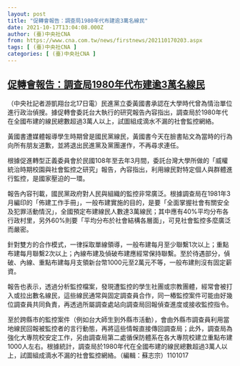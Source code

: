 ```yaml
---
layout: post
title: "促轉會報告：調查局1980年代布建逾3萬名線民"
date: 2021-10-17T13:04:08.000Z
author: (臺)中央社CNA
from: https://www.cna.com.tw/news/firstnews/202110170203.aspx
tags: [ (臺)中央社CNA ]
categories: [ (臺)中央社CNA ]
---
```

<!--1634475848000-->
[促轉會報告：調查局1980年代布建逾3萬名線民](https://www.cna.com.tw/news/firstnews/202110170203.aspx)
------

<div>
<div></div><div><p>（中央社記者游凱翔台北17日電）民進黨立委黃國書承認在大學時代曾為情治單位進行政治偵搜。據促轉會委託台大執行的研究報告內容指出，調查局於1980年代在全國布建的線民總數超過3萬人以上，試圖組成滴水不漏的社會監控網絡。</p><p>黃國書遭媒體報導學生時期曾是國民黨線民，黃國書今天在臉書貼文為當時的行為向所有朋友道歉，並將退出民進黨及黨團運作，不再尋求連任。</p><p>根據促進轉型正義委員會於民國108年至去年3月間，委託台灣大學所做的「威權統治時期校園與社會監控之研究」報告，內容指出，利用線民對特定個人與群體進行監控，是國家壓迫的一環。</p><p>報告內容刊載，國民黨政府對人民與組織的監控非常廣泛。根據調查局在1981年3月編印的「佈建工作手冊」，一般布建實施的目的，是要「全面掌握社會有關安全及犯罪活動情況」，全國預定布建線民人數達3萬線民；其中應有40%平均分布各行政村里，另外60%則要「平均分布於社會結構各層面」，可見社會監控多麼廣泛而嚴密。</p><p>針對雙方的合作模式，一律採取單線領導，一般布建每月至少聯繫1次以上；重點布建每月聯繫2次以上；內線布建及偵破布建應經常保持聯繫。至於待遇部分，偵破、內線、重點布建每月支領新台幣1000元至2萬元不等，一般布建則沒有固定薪資。</p><p>報告也表示，透過分析監控檔案，發現遭監控的學生社團或宗教團體，經常會被打入或拉出數名線民，這些線民通常與固定調查員合作，同一樁監控案件可能由好幾位調查員共同負責，再透過所屬調查處站向調查局回報偵查進度或接收監控指令。</p><p>至於跨縣市的監控案件（例如台大師生到外縣市活動），會由外縣市調查員利用當地線民回報被監控者的言行動態，再將這些情報直接傳回調查局；此外，調查局為強化大專院校安定工作，另由調查局第二處循保防體系在各大專院校建立重點布建1000人左右。根據統計，調查局於1980年代在全國布建的線民總數超過3萬人以上，試圖組成滴水不漏的社會監控網絡。（編輯：蘇志宗）1101017</p></div>
</div>
